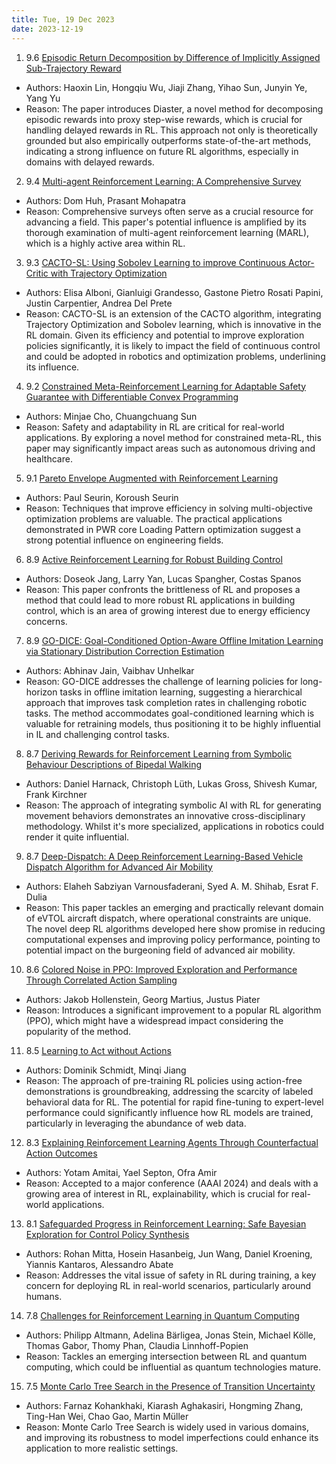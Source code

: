 ```yaml
---
title: Tue, 19 Dec 2023
date: 2023-12-19
---
```

1. 9.6 [Episodic Return Decomposition by Difference of Implicitly Assigned Sub-Trajectory Reward](https://arxiv.org/abs/2312.10642)
* Authors: Haoxin Lin, Hongqiu Wu, Jiaji Zhang, Yihao Sun, Junyin Ye, Yang Yu
* Reason: The paper introduces Diaster, a novel method for decomposing episodic rewards into proxy step-wise rewards, which is crucial for handling delayed rewards in RL. This approach not only is theoretically grounded but also empirically outperforms state-of-the-art methods, indicating a strong influence on future RL algorithms, especially in domains with delayed rewards.

2. 9.4 [Multi-agent Reinforcement Learning: A Comprehensive Survey](https://arxiv.org/abs/2312.10256)
* Authors: Dom Huh, Prasant Mohapatra
* Reason: Comprehensive surveys often serve as a crucial resource for advancing a field. This paper's potential influence is amplified by its thorough examination of multi-agent reinforcement learning (MARL), which is a highly active area within RL.

3. 9.3 [CACTO-SL: Using Sobolev Learning to improve Continuous Actor-Critic with Trajectory Optimization](https://arxiv.org/abs/2312.10666)
* Authors: Elisa Alboni, Gianluigi Grandesso, Gastone Pietro Rosati Papini, Justin Carpentier, Andrea Del Prete
* Reason: CACTO-SL is an extension of the CACTO algorithm, integrating Trajectory Optimization and Sobolev learning, which is innovative in the RL domain. Given its efficiency and potential to improve exploration policies significantly, it is likely to impact the field of continuous control and could be adopted in robotics and optimization problems, underlining its influence.

4. 9.2 [Constrained Meta-Reinforcement Learning for Adaptable Safety Guarantee with Differentiable Convex Programming](https://arxiv.org/abs/2312.10230)
* Authors: Minjae Cho, Chuangchuang Sun
* Reason: Safety and adaptability in RL are critical for real-world applications. By exploring a novel method for constrained meta-RL, this paper may significantly impact areas such as autonomous driving and healthcare.

5. 9.1 [Pareto Envelope Augmented with Reinforcement Learning](https://arxiv.org/abs/2312.10194)
* Authors: Paul Seurin, Koroush Seurin
* Reason: Techniques that improve efficiency in solving multi-objective optimization problems are valuable. The practical applications demonstrated in PWR core Loading Pattern optimization suggest a strong potential influence on engineering fields.

6. 8.9 [Active Reinforcement Learning for Robust Building Control](https://arxiv.org/abs/2312.10289)
* Authors: Doseok Jang, Larry Yan, Lucas Spangher, Costas Spanos
* Reason: This paper confronts the brittleness of RL and proposes a method that could lead to more robust RL applications in building control, which is an area of growing interest due to energy efficiency concerns.

7. 8.9 [GO-DICE: Goal-Conditioned Option-Aware Offline Imitation Learning via Stationary Distribution Correction Estimation](https://arxiv.org/abs/2312.10802)
* Authors: Abhinav Jain, Vaibhav Unhelkar
* Reason: GO-DICE addresses the challenge of learning policies for long-horizon tasks in offline imitation learning, suggesting a hierarchical approach that improves task completion rates in challenging robotic tasks. The method accommodates goal-conditioned learning which is valuable for retraining models, thus positioning it to be highly influential in IL and challenging control tasks.

8. 8.7 [Deriving Rewards for Reinforcement Learning from Symbolic Behaviour Descriptions of Bipedal Walking](https://arxiv.org/abs/2312.10328)
* Authors: Daniel Harnack, Christoph Lüth, Lukas Gross, Shivesh Kumar, Frank Kirchner
* Reason: The approach of integrating symbolic AI with RL for generating movement behaviors demonstrates an innovative cross-disciplinary methodology. Whilst it's more specialized, applications in robotics could render it quite influential.

9. 8.7 [Deep-Dispatch: A Deep Reinforcement Learning-Based Vehicle Dispatch Algorithm for Advanced Air Mobility](https://arxiv.org/abs/2312.10809)
* Authors: Elaheh Sabziyan Varnousfaderani, Syed A. M. Shihab, Esrat F. Dulia
* Reason: This paper tackles an emerging and practically relevant domain of eVTOL aircraft dispatch, where operational constraints are unique. The novel deep RL algorithms developed here show promise in reducing computational expenses and improving policy performance, pointing to potential impact on the burgeoning field of advanced air mobility.

10. 8.6 [Colored Noise in PPO: Improved Exploration and Performance Through Correlated Action Sampling](https://arxiv.org/abs/2312.11091)
* Authors: Jakob Hollenstein, Georg Martius, Justus Piater
* Reason: Introduces a significant improvement to a popular RL algorithm (PPO), which might have a widespread impact considering the popularity of the method.

11. 8.5 [Learning to Act without Actions](https://arxiv.org/abs/2312.10812)
* Authors: Dominik Schmidt, Minqi Jiang
* Reason: The approach of pre-training RL policies using action-free demonstrations is groundbreaking, addressing the scarcity of labeled behavioral data for RL. The potential for rapid fine-tuning to expert-level performance could significantly influence how RL models are trained, particularly in leveraging the abundance of web data.

12. 8.3 [Explaining Reinforcement Learning Agents Through Counterfactual Action Outcomes](https://arxiv.org/abs/2312.11118)
* Authors: Yotam Amitai, Yael Septon, Ofra Amir
* Reason: Accepted to a major conference (AAAI 2024) and deals with a growing area of interest in RL, explainability, which is crucial for real-world applications.

13. 8.1 [Safeguarded Progress in Reinforcement Learning: Safe Bayesian Exploration for Control Policy Synthesis](https://arxiv.org/abs/2312.11314)
* Authors: Rohan Mitta, Hosein Hasanbeig, Jun Wang, Daniel Kroening, Yiannis Kantaros, Alessandro Abate
* Reason: Addresses the vital issue of safety in RL during training, a key concern for deploying RL in real-world scenarios, particularly around humans.

14. 7.8 [Challenges for Reinforcement Learning in Quantum Computing](https://arxiv.org/abs/2312.11337)
* Authors: Philipp Altmann, Adelina Bärligea, Jonas Stein, Michael Kölle, Thomas Gabor, Thomy Phan, Claudia Linnhoff-Popien
* Reason: Tackles an emerging intersection between RL and quantum computing, which could be influential as quantum technologies mature.

15. 7.5 [Monte Carlo Tree Search in the Presence of Transition Uncertainty](https://arxiv.org/abs/2312.11348)
* Authors: Farnaz Kohankhaki, Kiarash Aghakasiri, Hongming Zhang, Ting-Han Wei, Chao Gao, Martin Müller
* Reason: Monte Carlo Tree Search is widely used in various domains, and improving its robustness to model imperfections could enhance its application to more realistic settings.

